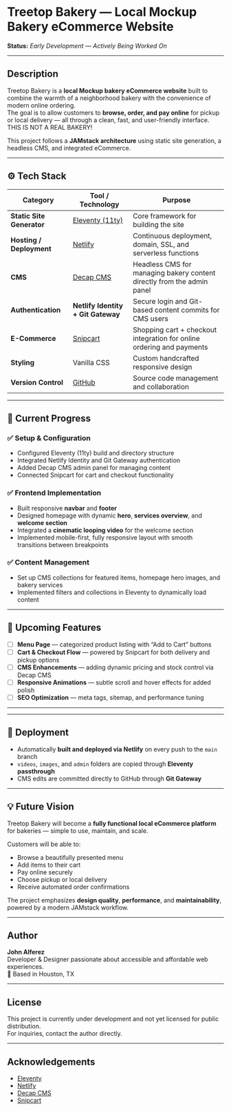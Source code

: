 # Treetop Bakery — Local Mockup Bakery eCommerce Website  
**Status:** _Early Development — Actively Being Worked On_  

---

## Description  
Treetop Bakery is a **local Mockup bakery eCommerce website** built to combine the warmth of a neighborhood bakery with the convenience of modern online ordering.  
The goal is to allow customers to **browse, order, and pay online** for pickup or local delivery — all through a clean, fast, and user-friendly interface. THIS IS NOT A REAL BAKERY!

This project follows a **JAMstack architecture** using static site generation, a headless CMS, and integrated eCommerce.

---

## ⚙️ Tech Stack

| Category | Tool / Technology | Purpose |
|-----------|------------------|----------|
| **Static Site Generator** | [Eleventy (11ty)](https://www.11ty.dev/) | Core framework for building the site |
| **Hosting / Deployment** | [Netlify](https://www.netlify.com/) | Continuous deployment, domain, SSL, and serverless functions |
| **CMS** | [Decap CMS](https://decapcms.org/) | Headless CMS for managing bakery content directly from the admin panel |
| **Authentication** | **Netlify Identity + Git Gateway** | Secure login and Git-based content commits for CMS users |
| **E-Commerce** | [Snipcart](https://snipcart.com/) | Shopping cart + checkout integration for online ordering and payments |
| **Styling** | Vanilla CSS | Custom handcrafted responsive design |
| **Version Control** | [GitHub](https://github.com/) | Source code management and collaboration |

---

## 🎯 Current Progress

### ✅ Setup & Configuration  
- Configured Eleventy (11ty) build and directory structure  
- Integrated Netlify Identity and Git Gateway authentication  
- Added Decap CMS admin panel for managing content  
- Connected Snipcart for cart and checkout functionality  

### ✅ Frontend Implementation  
- Built responsive **navbar** and **footer**  
- Designed homepage with dynamic **hero**, **services overview**, and **welcome section**  
- Integrated a **cinematic looping video** for the welcome section  
- Implemented mobile-first, fully responsive layout with smooth transitions between breakpoints  

### ✅ Content Management  
- Set up CMS collections for featured items, homepage hero images, and bakery services  
- Implemented filters and collections in Eleventy to dynamically load content  

---

## 🚧 Upcoming Features

- [ ] **Menu Page** — categorized product listing with “Add to Cart” buttons  
- [ ] **Cart & Checkout Flow** — powered by Snipcart for both delivery and pickup options  
- [ ] **CMS Enhancements** — adding dynamic pricing and stock control via Decap CMS  
- [ ] **Responsive Animations** — subtle scroll and hover effects for added polish  
- [ ] **SEO Optimization** — meta tags, sitemap, and performance tuning  

---

---

## 🚀 Deployment
- Automatically **built and deployed via Netlify** on every push to the `main` branch  
- `videos`, `images`, and `admin` folders are copied through **Eleventy passthrough**  
- CMS edits are committed directly to GitHub through **Git Gateway**  

---

## 💡 Future Vision
Treetop Bakery will become a **fully functional local eCommerce platform** for bakeries — simple to use, maintain, and scale.  

Customers will be able to:  
- Browse a beautifully presented menu  
- Add items to their cart  
- Pay online securely  
- Choose pickup or local delivery  
- Receive automated order confirmations  

The project emphasizes **design quality**, **performance**, and **maintainability**, powered by a modern JAMstack workflow.

---

## Author  
**John Alferez**  
Developer & Designer passionate about accessible and affordable web experiences.  
📍 Based in Houston, TX  

---

## License  
This project is currently under development and not yet licensed for public distribution.  
For inquiries, contact the author directly.

---

## Acknowledgements  
- [Eleventy](https://www.11ty.dev/)  
- [Netlify](https://www.netlify.com/)  
- [Decap CMS](https://decapcms.org/)  
- [Snipcart](https://snipcart.com/)  

